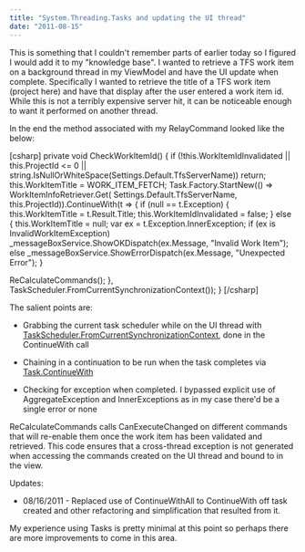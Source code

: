```yaml
---
title: "System.Threading.Tasks and updating the UI thread"
date: "2011-08-15"
---
```


This is something that I couldn't remember parts of earlier today so I figured I would add it to my "knowledge base". I wanted to retrieve a TFS work item on a background thread in my ViewModel and have the UI update when complete. Specifically I wanted to retrieve the title of a TFS work item (project here) and have that display after the user entered a work item id. While this is not a terribly expensive server hit, it can be noticeable enough to want it performed on another thread.  
  

In the end the method associated with my RelayCommand looked like the below:  

\[csharp\] private void CheckWorkItemId() { if (!this.WorkItemIdInvalidated || this.ProjectId <= 0 || string.IsNullOrWhiteSpace(Settings.Default.TfsServerName)) return; this.WorkItemTitle = WORK\_ITEM\_FETCH; Task.Factory.StartNew(() => WorkItemInfoRetriever.Get( Settings.Default.TfsServerName, this.ProjectId)).ContinueWith(t => { if (null == t.Exception) { this.WorkItemTitle = t.Result.Title; this.WorkItemIdInvalidated = false; } else { this.WorkItemTitle = null; var ex = t.Exception.InnerException; if (ex is InvalidWorkItemException) \_messageBoxService.ShowOKDispatch(ex.Message, "Invalid Work Item"); else \_messageBoxService.ShowErrorDispatch(ex.Message, "Unexpected Error"); }

ReCalculateCommands(); }, TaskScheduler.FromCurrentSynchronizationContext()); } \[/csharp\]

  

The salient points are:

- Grabbing the current task scheduler while on the UI thread with [TaskScheduler.FromCurrentSynchronizationContext](http://msdn.microsoft.com/en-us/library/system.threading.tasks.taskscheduler.fromcurrentsynchronizationcontext.aspx), done in the ContinueWith call

- Chaining in a continuation to be run when the task completes via [Task.ContinueWith](http://msdn.microsoft.com/en-us/library/dd270696.aspx)

- Checking for exception when completed. I bypassed explicit use of AggregateException and InnerExceptions as in my case there'd be a single error or none

  

ReCalculateCommands calls CanExecuteChanged on different commands that will re-enable them once the work item has been validated and retrieved. This code ensures that a cross-thread exception is not generated when accessing the commands created on the UI thread and bound to in the view.  
  

Updates:  

- 08/16/2011 - Replaced use of ContinueWithAll to ContinueWith off task created and other refactoring and simplification that resulted from it.

  

My experience using Tasks is pretty minimal at this point so perhaps there are more improvements to come in this area.
